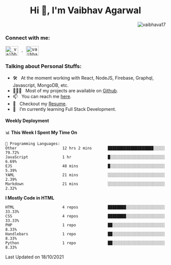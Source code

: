 <h1 align="center">Hi 👋, I'm Vaibhav Agarwal</h1>
<p align="right"> <img src="https://komarev.com/ghpvc/?username=maithrivh&label=Profile%20views&color=0e75b6&style=flat" alt="vaibhava17" /> </p>
<h3 align="left">Connect with me:</h3>
<p align="left">
  <samp>
    <a href="https://twitter.com/_vaibhava__" target="_blank"><img align="center" src="https://raw.githubusercontent.com/rahuldkjain/github-profile-readme-generator/master/src/images/icons/Social/twitter.svg" alt="_vaibhava__" height="30" width="40" /></a> . 
    <a href="https://www.linkedin.com/in/vaibhav98a/" target="_blank"><img align="center" src="https://raw.githubusercontent.com/rahuldkjain/github-profile-readme-generator/master/src/images/icons/Social/linked-in-alt.svg" alt="vaibhav98a" height="30" width="40" /></a>
  </samp>
</p>
<h3 align="left">Talking about Personal Stuffs:</h3>
<ul>
<li> 🛠 &nbsp; At the moment working with React, NodeJS, Firebase, Graphql, Javascript, MongoDB, etc.</li>
<li> 👨🏻‍💻 &nbsp; Most of my projects are available on <a href="_https://github.com/VaibhavA17">Github</a>.</li>
<li> 📫 &nbsp; You can reach me <a href="mailto:iamvaibhav.agarwal@gmail.com">here</a>.</li>
  <li> 📝 &nbsp; Checkout my <a href="_https://github.com/VaibhavA17/VaibhavA17/blob/main/Resume.pdf">Resume</a>.</li>
<li> 🚀 &nbsp; I’m currently learning Full Stack Development.</li>
</ul>

#### Weekly Deployment
<!--START_SECTION:waka-->
📊 **This Week I Spent My Time On** 

```text
💬 Programming Languages: 
Other                    12 hrs 2 mins       ████████████████████░░░░░   79.72% 
JavaScript               1 hr                █░░░░░░░░░░░░░░░░░░░░░░░░   6.69% 
EJS                      48 mins             █░░░░░░░░░░░░░░░░░░░░░░░░   5.39% 
YAML                     21 mins             ░░░░░░░░░░░░░░░░░░░░░░░░░   2.39% 
Markdown                 21 mins             ░░░░░░░░░░░░░░░░░░░░░░░░░   2.32%

```

**I Mostly Code in HTML** 

```text
HTML                     4 repos             ████████░░░░░░░░░░░░░░░░░   33.33% 
CSS                      4 repos             ████████░░░░░░░░░░░░░░░░░   33.33% 
PHP                      1 repo              ██░░░░░░░░░░░░░░░░░░░░░░░   8.33% 
Handlebars               1 repo              ██░░░░░░░░░░░░░░░░░░░░░░░   8.33% 
Python                   1 repo              ██░░░░░░░░░░░░░░░░░░░░░░░   8.33%

```



 Last Updated on 18/10/2021
<!--END_SECTION:waka-->
